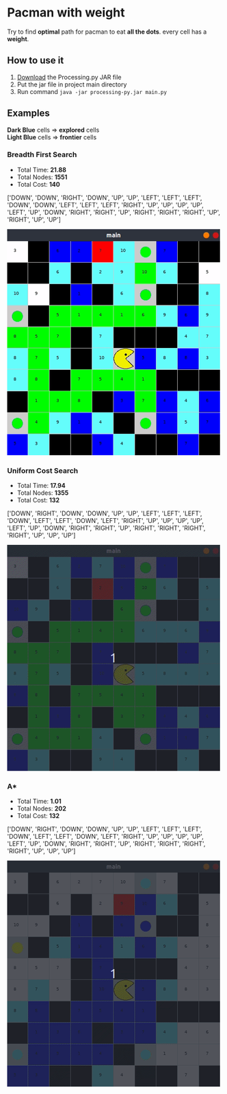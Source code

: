 # Pacman with weight

Try to find **optimal** path for pacman to eat **all the dots**. every cell has a **weight**.

## How to use it

1. [Download](http://py.processing.org/processing.py-windows64.zip) the Processing.py JAR file
2. Put the jar file in project main directory
3. Run command `java -jar processing-py.jar main.py`

## Examples

**Dark Blue** cells => **explored** cells  
**Light Blue** cells => **frontier** cells

### Breadth First Search

- Total Time: **21.88**  
- Total Nodes: **1551**  
- Total Cost: **140**  

['DOWN', 'DOWN', 'RIGHT', 'DOWN', 'UP', 'UP', 'LEFT', 'LEFT', 'LEFT', 'DOWN', 'DOWN', 'LEFT', 'LEFT', 'LEFT', 'RIGHT', 'UP', 'UP', 'UP', 'UP', 'LEFT', 'UP', 'DOWN', 'RIGHT', 'RIGHT', 'UP', 'RIGHT', 'RIGHT', 'RIGHT', 'UP', 'RIGHT', 'UP', 'UP']


![bfs-example](example/breadth_fs.gif)

### Uniform Cost Search

- Total Time: **17.94**  
- Total Nodes: **1355**  
- Total Cost: **132**

['DOWN', 'RIGHT', 'DOWN', 'DOWN', 'UP', 'UP', 'LEFT', 'LEFT', 'LEFT', 'DOWN', 'LEFT', 'LEFT', 'DOWN', 'LEFT', 'RIGHT', 'UP', 'UP', 'UP', 'UP', 'LEFT', 'UP', 'DOWN', 'RIGHT', 'RIGHT', 'UP', 'RIGHT', 'RIGHT', 'RIGHT', 'RIGHT', 'UP', 'UP', 'UP']

![ucs-example](example/ucs.gif)

### A*

- Total Time: **1.01**  
- Total Nodes: **202**  
- Total Cost: **132**  

['DOWN', 'RIGHT', 'DOWN', 'DOWN', 'UP', 'UP', 'LEFT', 'LEFT', 'LEFT', 'DOWN', 'LEFT', 'LEFT', 'DOWN', 'LEFT', 'RIGHT', 'UP', 'UP', 'UP', 'UP', 'LEFT', 'UP', 'DOWN', 'RIGHT', 'RIGHT', 'UP', 'RIGHT', 'RIGHT', 'RIGHT', 'RIGHT', 'UP', 'UP', 'UP']


![astar-example](example/a-star.gif)
